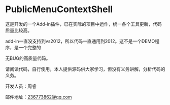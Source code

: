 PublicMenuContextShell
======================

这是开发的一个Add-in插件，已在实际的项目中运作，统一各个工具更新，代码质量比较高。

add-in一直没支持到vs2012，所以代码一直通用到2012。这不是一个DEMO程序，是一个完整的

无BUG的高质量代码。


请阅读代码，自行使用，本人提供源码供大家学习，但没有义务讲解，分析代码的义务。


开发人员：周睿

邮件地址：236773862@qq.com
